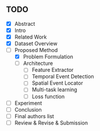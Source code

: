 ## TODO

- [x] Abstract
- [x] Intro
- [x] Related Work
- [x] Dataset Overview
- [ ] Proposed Method
  - [x] Problem Formulation
  - [ ] Architecture
    - [ ] Feature Extractor
    - [ ] Temporal Event Detection
    - [ ] Spatial Event Locator
    - [ ] Multi-task learning
    - [ ] Loss function
- [ ] Experiment
- [ ] Conclusion
- [ ] Final authors list
- [ ] Review & Revise & Submission